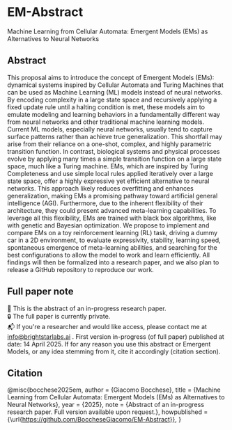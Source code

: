 # EM-Abstract
Machine Learning from Cellular Automata: Emergent Models (EMs) as Alternatives to Neural Networks

## Abstract
This proposal aims to introduce the concept of Emergent Models (EMs): dynamical systems inspired by Cellular Automata and Turing Machines that can be used as Machine Learning (ML) models instead of neural networks. By encoding complexity in a large state space and recursively applying a fixed update rule until a halting condition is met, these models aim to emulate modeling and learning behaviors in a fundamentally different way from neural networks and other traditional machine learning models. Current ML models, especially neural networks, usually tend to capture surface patterns rather than achieve true generalization. This shortfall may arise from their reliance on a one-shot, complex, and highly parametric transition function. In contrast, biological systems and physical processes evolve by applying many times a simple transition function on a large state space, much like a Turing machine. EMs, which are inspired by Turing Completeness and use simple local rules applied iteratively over a large state space, offer a highly expressive yet efficient alternative to neural networks. This approach likely reduces overfitting and enhances generalization, making EMs a promising pathway toward artificial general intelligence (AGI). Furthermore, due to the inherent flexibility of their architecture, they could present advanced meta-learning capabilities. To leverage all this flexibility, EMs are trained with black box algorithms, like with genetic and Bayesian optimization. We propose to implement and compare EMs on a toy reinforcement learning (RL) task, driving a dummy car in a 2D environment, to evaluate expressivity, stability, learning speed, spontaneous emergence of meta-learning abilities, and searching for the best configurations to allow the model to work and learn efficiently. All findings will then be formalized into a research paper, and we also plan to release a GitHub repository to reproduce our work.

## Full paper note
📄 This is the abstract of an in-progress research paper.  
🔒 The full paper is currently private.  
📬 If you're a researcher and would like access, please contact me at info@brightstarlabs.ai .
First version in-progress (of full paper) published at date: 14 April 2025.
If for any reason you use this abstract or Emergent Models, or any idea stemming from it, cite it accordingly (citation section).

## Citation
@misc{bocchese2025em,
  author       = {Giacomo Bocchese},
  title        = {Machine Learning from Cellular Automata: Emergent Models (EMs) as Alternatives to Neural Networks},
  year         = {2025},
  note         = {Abstract of an in-progress research paper. Full version available upon request.},
  howpublished = {\url{https://github.com/BoccheseGiacomo/EM-Abstract}},
}
